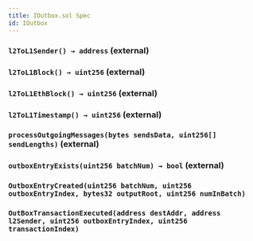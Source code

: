 ```yaml
---
title: IOutbox.sol Spec
id: IOutbox
---
```


### `l2ToL1Sender() → address` (external)

### `l2ToL1Block() → uint256` (external)

### `l2ToL1EthBlock() → uint256` (external)

### `l2ToL1Timestamp() → uint256` (external)

### `processOutgoingMessages(bytes sendsData, uint256[] sendLengths)` (external)

### `outboxEntryExists(uint256 batchNum) → bool` (external)

### `OutboxEntryCreated(uint256 batchNum, uint256 outboxEntryIndex, bytes32 outputRoot, uint256 numInBatch)`

### `OutBoxTransactionExecuted(address destAddr, address l2Sender, uint256 outboxEntryIndex, uint256 transactionIndex)`
